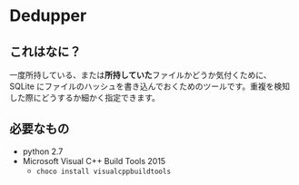 # Dedupper

## これはなに？

一度所持している、または**所持していた**ファイルかどうか気付くために、SQLite にファイルのハッシュを書き込んでおくためのツールです。重複を検知した際にどうするか細かく指定できます。

## 必要なもの

* python 2.7
* Microsoft Visual C++ Build Tools 2015
  * `choco install visualcppbuildtools`
